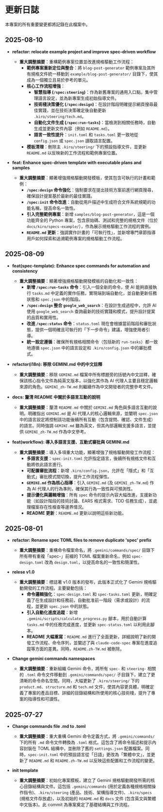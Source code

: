 # 更新日誌

本專案的所有重要變更都將記錄在此檔案中。


## 2025-08-10

*   **refactor: relocate example project and improve spec-driven workflow**
    *   **重大調整摘要**：重構範例專案位置並改進規格驅動工作流程：
        *   **範例專案重新定位與整合**：將 `blog-post-generator` 範例專案及其所有規格文件統一移動到 `example/blog-post-generator/` 目錄下，使其成為一個獨立且易於參考的單元。
        *   **核心工作流程增強**：
            *   **智慧指導 (`/spec:steering`)**：作為新舊專案的通用入口點，集中管理語言設定，並為新專案生成初始指導文件。
            *   **技術棧決策優化 (`/spec:design`)**：在設計階段明確提示網頁搜尋最佳實踐，並在技術決策確定後自動更新 `.kiro/steering/tech.md`。
            *   **自動化文件生成 (`/spec:run-tasks`)**：當檢測到相關任務時，自動生成並更新文件內容（例如 `README.md`）。
            *   **語言一致性提升**：`init.toml` 和 `tasks.toml` 更一致地從 `config.json` 或 `spec.json` 讀取語言配置。
        *   **模板清理**：刪除主 `.kiro/steering/` 下的預設指導文件，並更新 `README.md` 以反映新的工作流程和範例專案位置。

*   **feat: Enhance spec-driven template with executable plans and samples**
    *   **重大調整摘要**：顯著增強規格驅動開發模板，使其包含可執行的計畫和範例：
        *   **`/spec:design` 命令強化**：強制要求在提出技術方案前進行網頁搜尋，確保設計提案基於最新的最佳實踐。
        *   **`/spec:init` 命令改進**：自動從用戶描述中生成符合文件系統規範的功能名稱，提高命名一致性。
        *   **引入完整範例專案**：新增 `samples/blog-post-generator`，這是一個功能齊全的 Python 專案，包含原始碼、測試和完整的規格文件（位於 `docs/kiro/specs-example/`），作為展示規格驅動工作流程的實例。
        *   **`README.md` 更新**：強調實作計畫的「可執行性」，並新增專門章節指導用戶如何探索和追溯範例專案的規格驅動工作流程。

## 2025-08-09

*   **feat(spec-template): Enhance spec commands for automation and consistency**
    *   **重大調整摘要**：顯著增強規格驅動開發模板的自動化和一致性：
        *   **新增 `/spec:run-tasks` 命令**：引入一個全新的命令，使 AI 能夠直接執行 `tasks.md` 中定義的實作任務，實現端到端自動化，並自動更新任務狀態和 `spec.json` 中的階段。
        *   **`/spec:design` 整合 `google_web_search`**：在設計生成過程中，允許 AI 使用 `google_web_search` 查詢最新的技術實踐和模式，提升設計提案的品質和實用性。
        *   **改進 `/spec:status` 命令**：`status.toml` 現在會根據當前階段和審批狀態，提供一個明確且可執行的「下一步命令」建議，增強使用者引導。
        *   **統一設定遵循**：確保所有規格相關命令（包括新的 `run-tasks`）都一致地遵循 `spec.json` 中的語言設定和 `.kiro/config.json` 中的審批模式。

*   **refactor(i18n): 移除 GEMINI.md 中的中文註釋**
    *   **重大調整摘要**：移除 `GEMINI.md` 檔案中所有標題旁的括號內中文註釋，確保該核心指令文件為純英文版本，以強化其作為 AI 代理人主要且穩定邏輯來源的角色。`GEMINI_zh-TW.md` 則繼續作為中文開發者的完整參考文件。

*   **docs: 釐清 README 中關於多語言互動的說明**
    *   **重大調整摘要**：釐清 `README.md` 中關於 `GEMINI.md` 角色與多語言互動的說明。明確指出 `GEMINI.md` 是 AI 代理人的核心邏輯來源，並闡明 `spec.json` 中的語言設定將控制該功能後續所有互動（包含提問、確認、文件生成）的語言。同時強調 `GEMINI.md` 雖為英文，但其內部邏輯支援多語言，並提供 `GEMINI_zh-TW.md` 作為中文參考。

*   **feat(workflow): 導入多語言支援、互動式審批與 GEMINI.md**
    *   **重大調整摘要**：導入多項重大功能，顯著增強了規格驅動開發工作流程：
        *   **多語言支援**：`spec-init.toml` 允許指定語言，後續所有規格文件和互動將依此語言進行。
        *   **可配置審批流程**：新增 `.kiro/config.json`，允許在「隱式」和「互動式」審批模式間切換，提升工作流程彈性。
        *   **`GEMINI.md` 作為核心指導**：引入 `GEMINI.md` (及 `GEMINI_zh-TW.md`) 作為 AI 代理人的行為準則，確保其行為一致性與可預測性。
        *   **提示優化與邏輯增強**：所有 `spec` 命令的提示內容大幅改進，支援新功能（如設計階段的技術討論、EARS 格式需求、TDD 任務生成），並處理檔案存在性檢查等邊界情況。
        *   **README 更新**：`README.md` 更新以說明這些新功能。

## 2025-08-01

*   **refactor: Rename spec TOML files to remove duplicate 'spec' prefix**
    *   **重大調整摘要**：重構命令檔案命名，將 `.gemini/commands/spec/` 目錄下所有帶有重複「spec-」前綴的 TOML 檔案重新命名，例如 `spec-design.toml` 改為 `design.toml`，以提高命名的一致性和簡潔性。

*   **relese v1.0**
    *   **重大調整摘要**：標誌著 v1.0 版本的發布，此版本正式化了 Gemini 規格驅動開發的工作流程。主要變動包括：
        *   **命令邏輯強化**：`spec-design.toml` 和 `spec-tasks.toml` 更新，明確定義了在生成設計和任務前，自動批准前一階段（需求或設計）的流程，並更新 `spec.json` 中的狀態。
        *   **引入自動化進度追蹤**：新增 `.gemini/scripts/calculate_progress.py` 腳本，用於自動計算 `tasks.md` 中的任務完成進度，並更新 `spec-status.toml` 以利用此腳本。
        *   **README 大幅重寫**：`README.md` 進行了全面更新，詳細說明了新的開發工作流程、命令序列，並闡述了與 `claude-code-spec` 專案在進度追蹤等方面的差異。同時，`README.zh-TW.md` 被刪除。

*   **Change gemini commands namespaces**
    *   **重大調整摘要**：重新組織 Gemini 命令，將所有 `spec-` 和 `steering-` 相關的 `.toml` 命令文件移動到 `.gemini/commands/spec/` 子目錄下，建立了更清晰的命令命名空間。同時，大幅更新了 `.kiro/steering/` 下的 `product.md`、`structure.md` 和 `tech.md` 文件，使其內容更具體，明確定義了專案的產品目標、詳細的目錄結構和所使用的核心技術棧，提升了專案的指導性和可讀性。

## 2025-07-27

*   **Change commands file .md to .toml**
    *   **重大調整摘要**：重大重構 Gemini 命令定義方式，將 `.gemini/commands/` 下的所有 `.md` 命令文件轉換為 `.toml` 格式。這包含了將命令描述和提示內容封裝在 TOML 結構中，並刪除了舊的 `settings.json` 配置檔案。同時，`spec-init.toml` 中的預設語言從「日語」更改為「繁體中文」，並更新了 `README.md` 和 `README.zh-TW.md` 以反映這些配置和工作流程的變更。

*   **init template**
    *   **重大調整摘要**：初始化專案模板，建立了 Gemini 規格驅動開發所需的核心目錄結構與文件。這包括 `.gemini/commands` (用於定義各種規格相關操作指令)、`.kiro/steering` (產品、技術、架構指導文件)、`.kiro/specs` (規格文件存放處)，以及初始的 `README.md` 和 `docs` 文件 (包含英文與繁體中文版本)。此 commit 為專案奠定了基礎結構與工作流程。
